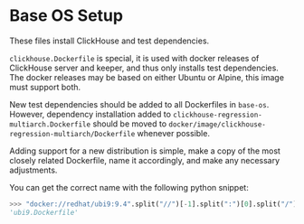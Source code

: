 # Base OS Setup

These files install ClickHouse and test dependencies.

`clickhouse.Dockerfile` is special, it is used with docker releases of ClickHouse server and keeper, and thus only installs test dependencies. The docker releases may be based on either Ubuntu or Alpine, this image must support both.

New test dependencies should be added to all Dockerfiles in `base-os`.
However, dependency installation added to `clickhouse-regression-multiarch.Dockerfile` should be moved to
`docker/image/clickhouse-regression-multiarch/Dockerfile` whenever possible.

Adding support for a new distribution is simple, make a copy of the most closely related Dockerfile, name it accordingly, and make any necessary adjustments.

You can get the correct name with the following python snippet:

```python
>>> "docker://redhat/ubi9:9.4".split("//")[-1].split(":")[0].split("/")[-1] + ".Dockerfile"
'ubi9.Dockerfile'
```
